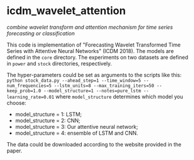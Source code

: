 # icdm_wavelet_attention
*combine wavelet transform and attention mechanism 
for time series forecasting or classification*

This code is implementation of "Forecasting Wavelet Transformed Time Series with Attentive Neural Networks" (ICDM 2018).
The models are defined in the `core` directory. 
The experiments on two datasets are defined in `power` and `stock` directories, respectively.

The hyper-parameters could be set as arguments to the scripts like this: <br />
```python stock_data.py --ahead_step=1 --time_window=5 --num_frequencies=5 --lstm_units=8 --max_training_iters=50 --keep_prob=1.0 --model_structure=1 --notes=pure_lstm --learning_rate=0.01```
where `model_structure` determines which model you choose:
+ model_structure = 1: LSTM;
+ model_structure = 2: CNN;
+ model_structure = 3: Our attentive neural network;
+ model_structure = 4: ensemble of LSTM and CNN.

The data could be downloaded according to the website provided in the paper. 


